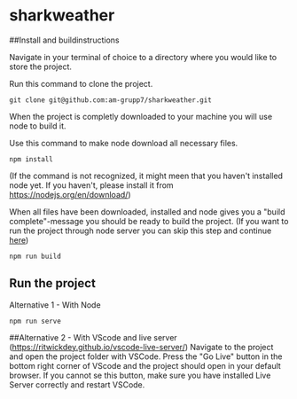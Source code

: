 # sharkweather

##Install and buildinstructions

Navigate in your terminal of choice to a directory where you would like to store the project. 

Run this command to clone the project.
```
git clone git@github.com:am-grupp7/sharkweather.git
```
When the project is completly downloaded to your machine you will use node to build it. 

Use this command to make node download all necessary files.
```
npm install
```
(If the command is not recognized, it might meen that you haven't installed node yet. If you haven't, please install it from https://nodejs.org/en/download/)

When all files have been downloaded, installed and node gives you a "build complete"-message you should be ready to build the project. (If you want to run the project through node server you can skip this step and continue [here](#runwithnode))

```
npm run build
```

## Run the project

<a name="runwithnode"></a> Alternative 1 - With Node

```
npm run serve
```
##Alternative 2 - With VScode and live server 
(https://ritwickdey.github.io/vscode-live-server/)
Navigate to the project and open the project folder with VSCode.
Press the "Go Live" button in the bottom right corner of VScode and the project should open in your default browser. If you cannot se this button, make sure you have installed Live Server correctly and restart VSCode.

